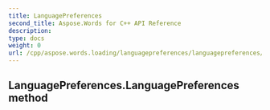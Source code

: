 ```yaml
---
title: LanguagePreferences
second_title: Aspose.Words for C++ API Reference
description: 
type: docs
weight: 0
url: /cpp/aspose.words.loading/languagepreferences/languagepreferences/
---
```

## LanguagePreferences.LanguagePreferences method





